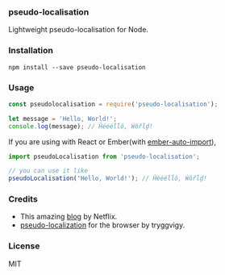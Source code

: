 ### pseudo-localisation

Lightweight pseudo-localisation for Node.

### Installation

`npm install --save pseudo-localisation`

### Usage

```javascript
const pseudolocalisation = require('pseudo-localisation');

let message = 'Hello, World!';
console.log(message); // Ĥéééĺĺŏ, Ẇŏřĺḓ!
```

If you are using with React or Ember(with [ember-auto-import](https://github.com/ef4/ember-auto-import)),

```javascript
import pseudoLocalisation from 'pseudo-localisation';

// you can use it like
pseudoLocalisation('Hello, World!'); // Ĥéééĺĺŏ, Ẇŏřĺḓ!
```

### Credits

* This amazing [blog](https://medium.com/netflix-techblog/pseudo-localization-netflix-12fff76fbcbe) by Netflix.
* [pseudo-localization](https://github.com/tryggvigy/pseudo-localization) for the browser by tryggvigy.


### License

MIT
